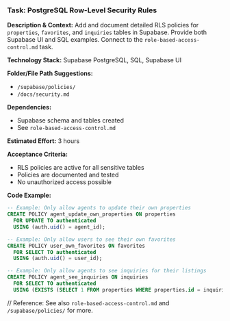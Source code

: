 ### Task: PostgreSQL Row-Level Security Rules

**Description & Context:**
Add and document detailed RLS policies for `properties`, `favorites`, and `inquiries` tables in Supabase. Provide both Supabase UI and SQL examples. Connect to the `role-based-access-control.md` task.

**Technology Stack:** Supabase PostgreSQL, SQL, Supabase UI

**Folder/File Path Suggestions:**
- `/supabase/policies/`
- `/docs/security.md`

**Dependencies:**
- Supabase schema and tables created
- See `role-based-access-control.md`

**Estimated Effort:** 3 hours

**Acceptance Criteria:**
- RLS policies are active for all sensitive tables
- Policies are documented and tested
- No unauthorized access possible

**Code Example:**
```sql
-- Example: Only allow agents to update their own properties
CREATE POLICY agent_update_own_properties ON properties
  FOR UPDATE TO authenticated
  USING (auth.uid() = agent_id);

-- Example: Only allow users to see their own favorites
CREATE POLICY user_own_favorites ON favorites
  FOR SELECT TO authenticated
  USING (auth.uid() = user_id);

-- Example: Only allow agents to see inquiries for their listings
CREATE POLICY agent_see_inquiries ON inquiries
  FOR SELECT TO authenticated
  USING (EXISTS (SELECT 1 FROM properties WHERE properties.id = inquiries.property_id AND properties.agent_id = auth.uid()));
```
// Reference: See also `role-based-access-control.md` and `/supabase/policies/` for more.